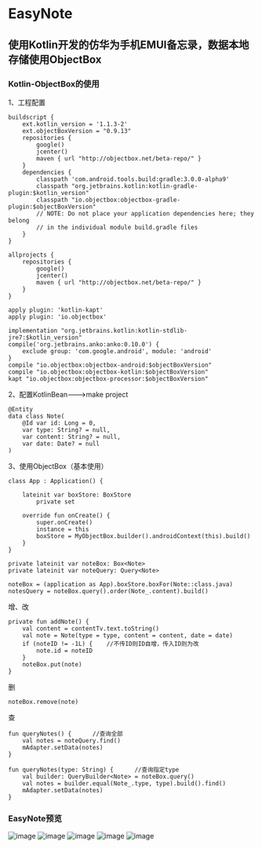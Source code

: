# EasyNote
## 使用Kotlin开发的仿华为手机EMUI备忘录，数据本地存储使用ObjectBox

### Kotlin-ObjectBox的使用

1、工程配置
```
buildscript {
    ext.kotlin_version = '1.1.3-2'
    ext.objectBoxVersion = "0.9.13"
    repositories {
        google()
        jcenter()
        maven { url "http://objectbox.net/beta-repo/" }
    }
    dependencies {
        classpath 'com.android.tools.build:gradle:3.0.0-alpha9'
        classpath "org.jetbrains.kotlin:kotlin-gradle-plugin:$kotlin_version"
        classpath "io.objectbox:objectbox-gradle-plugin:$objectBoxVersion"
        // NOTE: Do not place your application dependencies here; they belong
        // in the individual module build.gradle files
    }
}

allprojects {
    repositories {
        google()
        jcenter()
        maven { url "http://objectbox.net/beta-repo/" }
    }
}
```
```
apply plugin: 'kotlin-kapt'
apply plugin: 'io.objectbox'
```
```
implementation "org.jetbrains.kotlin:kotlin-stdlib-jre7:$kotlin_version"
compile('org.jetbrains.anko:anko:0.10.0') {
    exclude group: 'com.google.android', module: 'android'
}
compile "io.objectbox:objectbox-android:$objectBoxVersion"
compile "io.objectbox:objectbox-kotlin:$objectBoxVersion"
kapt "io.objectbox:objectbox-processor:$objectBoxVersion"
```
2、配置KotlinBean--->make project
```
@Entity
data class Note(
    @Id var id: Long = 0,
    var type: String? = null,
    var content: String? = null,
    var date: Date? = null
)
```
3、使用ObjectBox（基本使用）
```
class App : Application() {

    lateinit var boxStore: BoxStore
        private set

    override fun onCreate() {
        super.onCreate()
        instance = this
        boxStore = MyObjectBox.builder().androidContext(this).build()
    }
}

private lateinit var noteBox: Box<Note>
private lateinit var noteQuery: Query<Note>

noteBox = (application as App).boxStore.boxFor(Note::class.java)
notesQuery = noteBox.query().order(Note_.content).build()
```
增、改
```
private fun addNote() {
    val content = contentTv.text.toString()
    val note = Note(type = type, content = content, date = date)
    if (noteID != -1L) {    //不传ID则ID自增，传入ID则为改
        note.id = noteID
    }
    noteBox.put(note)
}
```
删

```
noteBox.remove(note)
```
查

```
fun queryNotes() {      //查询全部
    val notes = noteQuery.find()
    mAdapter.setData(notes)
}

fun queryNotes(type: String) {      //查询指定type
    val builder: QueryBuilder<Note> = noteBox.query()
    val notes = builder.equal(Note_.type, type).build().find()
    mAdapter.setData(notes)
}
```

### EasyNote预览

![image](https://github.com/leiyun1993/EasyNote/raw/master/images/01.jpg)
![image](https://github.com/leiyun1993/EasyNote/raw/master/images/02.jpg)
![image](https://github.com/leiyun1993/EasyNote/raw/master/images/03.jpg)
![image](https://github.com/leiyun1993/EasyNote/raw/master/images/04.jpg)
![image](https://github.com/leiyun1993/EasyNote/raw/master/images/05.jpg)